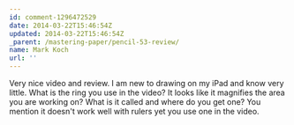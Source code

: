 ```yaml
---
id: comment-1296472529
date: 2014-03-22T15:46:54Z
updated: 2014-03-22T15:46:54Z
_parent: /mastering-paper/pencil-53-review/
name: Mark Koch
url: ''
---
```


Very nice video and review. I am new to drawing on my iPad and know very little.
What is the ring you use in the video? It looks like it magnifies the area you
are working on? What is it called and where do you get one? You mention it
doesn't work well with rulers yet you use one in the video.
